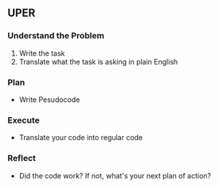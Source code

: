 ## UPER

### Understand the Problem
1. Write the task
2. Translate what the task is asking in plain English

### Plan
- Write Pesudocode

### Execute
- Translate your code into regular code

### Reflect
- Did the code work?  If not, what's your next plan of action?
  
        

